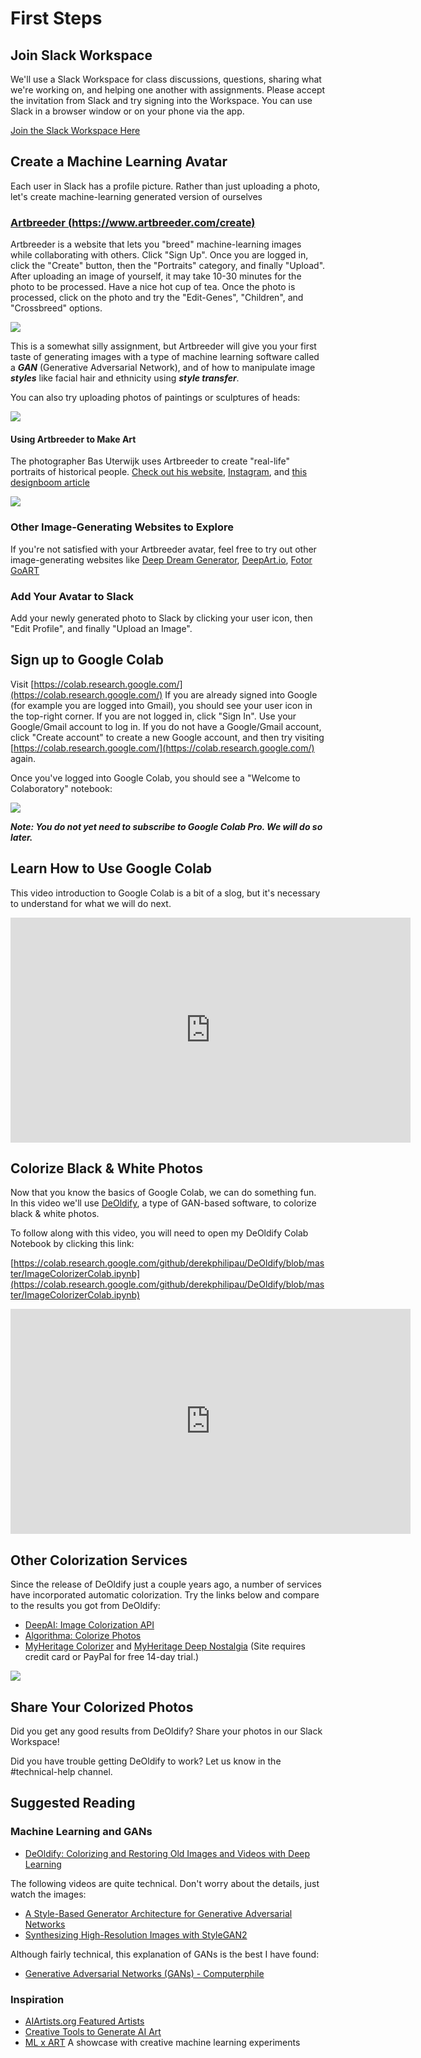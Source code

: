 # First Steps

## Join Slack Workspace

We'll use a Slack Workspace for class discussions, questions, sharing what we're working on, and helping one another with assignments.  Please accept the invitation from Slack and try signing into the Workspace.  You can use Slack in a browser window or on your phone via the app.

[Join the Slack Workspace Here](https://join.slack.com/t/machinelearni-klp5404/shared_invite/zt-mo8x7lbr-xBrms5TEBx28mKzY1IXGjA)

## Create a Machine Learning Avatar

Each user in Slack has a profile picture.  Rather than just uploading a photo, let's create machine-learning generated version of ourselves

### [Artbreeder (https://www.artbreeder.com/create)](https://www.artbreeder.com/create) 

Artbreeder is a website that lets you "breed" machine-learning images while collaborating with others.  Click "Sign Up".  Once you are logged in, click the "Create" button, then the "Portraits" category, and finally "Upload".  After uploading an image of yourself, it may take 10-30 minutes for the photo to be processed.  Have a nice hot cup of tea.  Once the photo is processed, click on the photo and try the "Edit-Genes", "Children", and "Crossbreed" options.

![](./img/ab.jpg)

This is a somewhat silly assignment, but Artbreeder will give you your first taste of generating images with a type of machine learning software called a ***GAN*** (Generative Adversarial Network), and of how to manipulate image ***styles*** like facial hair and ethnicity using ***style transfer***.

You can also try uploading photos of paintings or sculptures of heads:

![](./img/david_ab.jpg)

#### Using Artbreeder to Make Art

The photographer Bas Uterwijk uses Artbreeder to create "real-life" portraits of historical people.  [Check out his website](https://www.basuterwijk.com/portfolio/G0000WVKM6MbiIAc), [Instagram](https://www.instagram.com/ganbrood/), and [this designboom article](https://www.designboom.com/technology/bas-sterwijk-artbreeder-ai-famous-portraits-07-11-2020/)

![](./img/artbreeder.jpg)

### Other Image-Generating Websites to Explore

If you're not satisfied with your Artbreeder avatar, feel free to try out other image-generating websites like [Deep Dream Generator](https://deepdreamgenerator.com/), [DeepArt.io](https://deepart.io/), [Fotor GoART](https://goart.fotor.com/)

### Add Your Avatar to Slack

Add your newly generated photo to Slack by clicking your user icon, then "Edit Profile", and finally "Upload an Image".

## Sign up to Google Colab

Visit [https://colab.research.google.com/](https://colab.research.google.com/)  If you are already signed into Google (for example you are logged into Gmail), you should see your user icon in the top-right corner.  If you are not logged in, click "Sign In".  Use your Google/Gmail account to log in.  If you do not have a Google/Gmail account, click "Create account" to create a new Google account, and then try visiting [https://colab.research.google.com/](https://colab.research.google.com/) again.

Once you've logged into Google Colab, you should see a "Welcome to Colaboratory" notebook:

![](./img/colab.jpg)

***Note:  You do not yet need to subscribe to Google Colab Pro.  We will do so later.***

## Learn How to Use Google Colab

This video introduction to Google Colab is a bit of a slog, but it's necessary to understand for what we will do next.

<iframe width="640" height="360" src="https://www.youtube.com/embed/b2PudKFn5JY" frameborder="0" allow="accelerometer; autoplay; encrypted-media; gyroscope; picture-in-picture" allowfullscreen></iframe>

## Colorize Black & White Photos

Now that you know the basics of Google Colab, we can do something fun.  In this video we'll use [DeOldify](https://github.com/jantic/DeOldify), a type of GAN-based software, to colorize black & white photos.

To follow along with this video, you will need to open my DeOldify Colab Notebook by clicking this link:

[https://colab.research.google.com/github/derekphilipau/DeOldify/blob/master/ImageColorizerColab.ipynb](https://colab.research.google.com/github/derekphilipau/DeOldify/blob/master/ImageColorizerColab.ipynb)

<iframe width="640" height="360" src="https://www.youtube.com/embed/yTMuVcWigrU" frameborder="0" allow="accelerometer; autoplay; encrypted-media; gyroscope; picture-in-picture" allowfullscreen></iframe>


## Other Colorization Services

Since the release of DeOldify just a couple years ago, a number of services have incorporated automatic colorization.  Try the links below and compare to the results you got from DeOldify:

* [DeepAI: Image Colorization API](https://deepai.org/machine-learning-model/colorizer)
* [Algorithma: Colorize Photos](https://demos.algorithmia.com/colorize-photos)
* [MyHeritage Colorizer](https://www.myheritage.com/incolor) and [MyHeritage Deep Nostalgia](https://www.myheritage.com/deep-nostalgia) (Site requires credit card or PayPal for free 14-day trial.)

![](./img/comparison.jpg)

## Share Your Colorized Photos

Did you get any good results from DeOldify?  Share your photos in our Slack Workspace!

Did you have trouble getting DeOldify to work?  Let us know in the #technical-help channel.

## Suggested Reading

### Machine Learning and GANs

* [DeOldify: Colorizing and Restoring Old Images and Videos with Deep Learning](https://blog.floydhub.com/colorizing-and-restoring-old-images-with-deep-learning/)

The following videos are quite technical.  Don't worry about the details, just watch the images:
* [A Style-Based Generator Architecture for Generative Adversarial Networks](https://www.youtube.com/watch?v=kSLJriaOumA)
* [Synthesizing High-Resolution Images with StyleGAN2](https://www.youtube.com/watch?v=9QuDh3W3lOY)

Although fairly technical, this explanation of GANs is the best I have found:
* [Generative Adversarial Networks (GANs) - Computerphile](https://www.youtube.com/watch?v=Sw9r8CL98N0)

### Inspiration

* [AIArtists.org Featured Artists](https://aiartists.org/ai-artist-founding-members)
* [Creative Tools to Generate AI Art](https://aiartists.org/ai-generated-art-tools)
* [ML x ART](https://mlart.co/) A showcase with creative machine learning experiments


